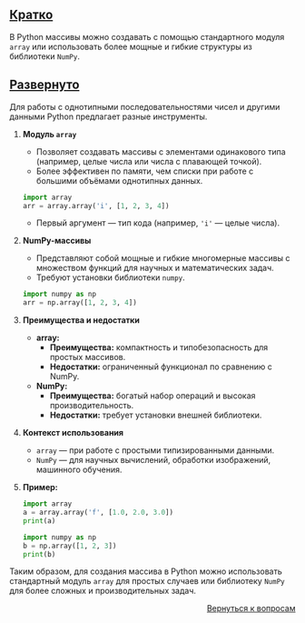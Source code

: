 ## <u>Кратко</u>

В Python массивы можно создавать с помощью стандартного модуля `array` или использовать более мощные и гибкие структуры
из библиотеки `NumPy`.

## <u>Развернуто</u>

Для работы с однотипными последовательностями чисел и другими данными Python предлагает разные инструменты.

1. **Модуль `array`**
    - Позволяет создавать массивы с элементами одинакового типа (например, целые числа или числа с плавающей точкой).
    - Более эффективен по памяти, чем списки при работе с большими объёмами однотипных данных.
    ```python
    import array
    arr = array.array('i', [1, 2, 3, 4])
    ```
    - Первый аргумент — тип кода (например, `'i'` — целые числа).

2. **NumPy-массивы**
    - Представляют собой мощные и гибкие многомерные массивы с множеством функций для научных и математических задач.
    - Требуют установки библиотеки `numpy`.
    ```python
    import numpy as np
    arr = np.array([1, 2, 3, 4])
    ```

3. **Преимущества и недостатки**
    - **array:**
        - **Преимущества:** компактность и типобезопасность для простых массивов.
        - **Недостатки:** ограниченный функционал по сравнению с NumPy.
    - **NumPy:**
        - **Преимущества:** богатый набор операций и высокая производительность.
        - **Недостатки:** требует установки внешней библиотеки.

4. **Контекст использования**
    - `array` — при работе с простыми типизированными данными.
    - `NumPy` — для научных вычислений, обработки изображений, машинного обучения.

5. **Пример:**
    ```python
    import array
    a = array.array('f', [1.0, 2.0, 3.0])
    print(a)

    import numpy as np
    b = np.array([1, 2, 3])
    print(b)
    ```

Таким образом, для создания массива в Python можно использовать стандартный модуль `array` для простых случаев или
библиотеку `NumPy` для более сложных и производительных задач.

<div align="right">

[Вернуться к вопросам](../Вопросы.md)

</div>
